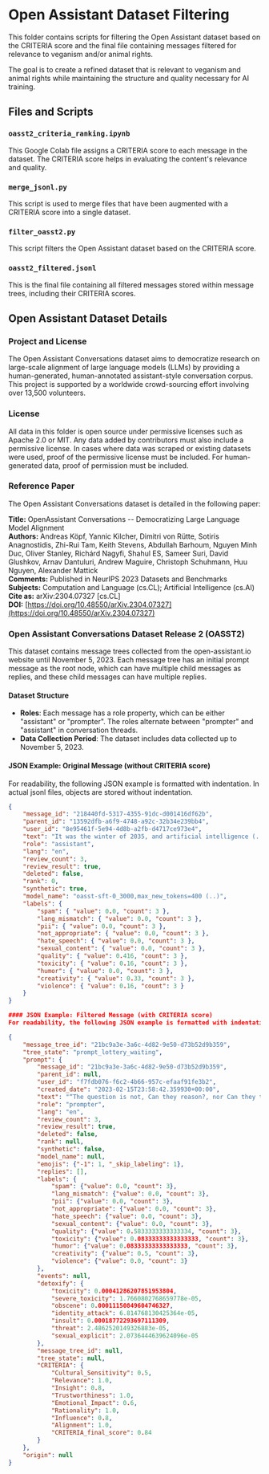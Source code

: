 # Open Assistant Dataset Filtering

This folder contains scripts for filtering the Open Assistant dataset based on the CRITERIA score and the final file containing messages filtered for relevance to veganism and/or animal rights. 

The goal is to create a refined dataset that is relevant to veganism and animal rights while maintaining the structure and quality necessary for AI training.

## Files and Scripts

### `oasst2_criteria_ranking.ipynb`
This Google Colab file assigns a CRITERIA score to each message in the dataset. The CRITERIA score helps in evaluating the content's relevance and quality.

### `merge_jsonl.py`
This script is used to merge files that have been augmented with a CRITERIA score into a single dataset.

### `filter_oasst2.py`
This script filters the Open Assistant dataset based on the CRITERIA score.

### `oasst2_filtered.jsonl`
This is the final file containing all filtered messages stored within message trees, including their CRITERIA scores.

## Open Assistant Dataset Details

### Project and License

The Open Assistant Conversations dataset aims to democratize research on large-scale alignment of large language models (LLMs) by providing a human-generated, human-annotated assistant-style conversation corpus. This project is supported by a worldwide crowd-sourcing effort involving over 13,500 volunteers.

### License
All data in this folder is open source under permissive licenses such as Apache 2.0 or MIT. Any data added by contributors must also include a permissive license. In cases where data was scraped or existing datasets were used, proof of the permissive license must be included. For human-generated data, proof of permission must be included.

### Reference Paper
The Open Assistant Conversations dataset is detailed in the following paper:

**Title:** OpenAssistant Conversations -- Democratizing Large Language Model Alignment  
**Authors:** Andreas Köpf, Yannic Kilcher, Dimitri von Rütte, Sotiris Anagnostidis, Zhi-Rui Tam, Keith Stevens, Abdullah Barhoum, Nguyen Minh Duc, Oliver Stanley, Richárd Nagyfi, Shahul ES, Sameer Suri, David Glushkov, Arnav Dantuluri, Andrew Maguire, Christoph Schuhmann, Huu Nguyen, Alexander Mattick  
**Comments:** Published in NeurIPS 2023 Datasets and Benchmarks  
**Subjects:** Computation and Language (cs.CL); Artificial Intelligence (cs.AI)  
**Cite as:** arXiv:2304.07327 [cs.CL]  
**DOI:** [https://doi.org/10.48550/arXiv.2304.07327](https://doi.org/10.48550/arXiv.2304.07327)

### Open Assistant Conversations Dataset Release 2 (OASST2)
This dataset contains message trees collected from the open-assistant.io website until November 5, 2023. Each message tree has an initial prompt message as the root node, which can have multiple child messages as replies, and these child messages can have multiple replies.

#### Dataset Structure
- **Roles**: Each message has a role property, which can be either "assistant" or "prompter". The roles alternate between "prompter" and "assistant" in conversation threads.
- **Data Collection Period**: The dataset includes data collected up to November 5, 2023.

#### JSON Example: Original Message (without CRITERIA score)
For readability, the following JSON example is formatted with indentation. In actual jsonl files, objects are stored without indentation.

```json
{
    "message_id": "218440fd-5317-4355-91dc-d001416df62b",
    "parent_id": "13592dfb-a6f9-4748-a92c-32b34e239bb4",
    "user_id": "8e95461f-5e94-4d8b-a2fb-d4717ce973e4",
    "text": "It was the winter of 2035, and artificial intelligence (..)",
    "role": "assistant",
    "lang": "en",
    "review_count": 3,
    "review_result": true,
    "deleted": false,
    "rank": 0,
    "synthetic": true,
    "model_name": "oasst-sft-0_3000,max_new_tokens=400 (..)",
    "labels": {
        "spam": { "value": 0.0, "count": 3 },
        "lang_mismatch": { "value": 0.0, "count": 3 },
        "pii": { "value": 0.0, "count": 3 },
        "not_appropriate": { "value": 0.0, "count": 3 },
        "hate_speech": { "value": 0.0, "count": 3 },
        "sexual_content": { "value": 0.0, "count": 3 },
        "quality": { "value": 0.416, "count": 3 },
        "toxicity": { "value": 0.16, "count": 3 },
        "humor": { "value": 0.0, "count": 3 },
        "creativity": { "value": 0.33, "count": 3 },
        "violence": { "value": 0.16, "count": 3 }
    }
}

#### JSON Example: Filtered Message (with CRITERIA score)
For readability, the following JSON example is formatted with indentation. In actual jsonl files, objects are stored without indentation.

{
    "message_tree_id": "21bc9a3e-3a6c-4d82-9e50-d73b52d9b359",
    "tree_state": "prompt_lottery_waiting",
    "prompt": {
        "message_id": "21bc9a3e-3a6c-4d82-9e50-d73b52d9b359",
        "parent_id": null,
        "user_id": "f7fdb076-f6c2-4b66-957c-efaaf91fe3b2",
        "created_date": "2023-02-15T23:58:42.359930+00:00",
        "text": "“The question is not, Can they reason?, nor Can they talk? but, Can they suffer? Why should the law refuse its protection to any sensitive being?”  Can you explain what this quote from Jeremy Bentham means?",
        "role": "prompter",
        "lang": "en",
        "review_count": 3,
        "review_result": true,
        "deleted": false,
        "rank": null,
        "synthetic": false,
        "model_name": null,
        "emojis": {"-1": 1, "_skip_labeling": 1},
        "replies": [],
        "labels": {
            "spam": {"value": 0.0, "count": 3},
            "lang_mismatch": {"value": 0.0, "count": 3},
            "pii": {"value": 0.0, "count": 3},
            "not_appropriate": {"value": 0.0, "count": 3},
            "hate_speech": {"value": 0.0, "count": 3},
            "sexual_content": {"value": 0.0, "count": 3},
            "quality": {"value": 0.5833333333333334, "count": 3},
            "toxicity": {"value": 0.08333333333333333, "count": 3},
            "humor": {"value": 0.08333333333333333, "count": 3},
            "creativity": {"value": 0.5, "count": 3},
            "violence": {"value": 0.0, "count": 3}
        },
        "events": null,
        "detoxify": {
            "toxicity": 0.00041286207851953804,
            "severe_toxicity": 1.7660802768659778e-05,
            "obscene": 0.00011150849604746327,
            "identity_attack": 6.814768130425364e-05,
            "insult": 0.00018772293697111309,
            "threat": 2.4862520149326883e-05,
            "sexual_explicit": 2.0736444639624096e-05
        },
        "message_tree_id": null,
        "tree_state": null,
        "CRITERIA": {
            "Cultural_Sensitivity": 0.5,
            "Relevance": 1.0,
            "Insight": 0.8,
            "Trustworthiness": 1.0,
            "Emotional_Impact": 0.6,
            "Rationality": 1.0,
            "Influence": 0.8,
            "Alignment": 1.0,
            "CRITERIA_final_score": 0.84
        }
    },
    "origin": null
}
